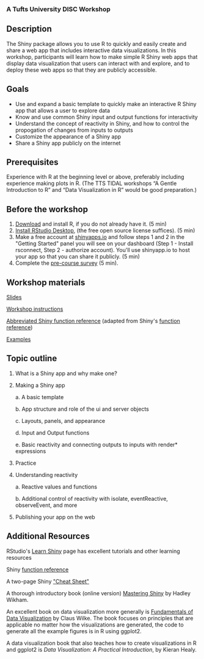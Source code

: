 ### A Tufts University DISC Workshop

## Description

The Shiny package allows you to use R to quickly and easily create and share a web app that includes interactive data visualizations. In this workshop, participants will learn how to make simple R Shiny web apps that display data visualization that users can interact with and explore, and to deploy these web apps so that they are publicly accessible.

## Goals

<ul>
  <li> Use and expand a basic template to quickly make an interactive R Shiny app that allows a user to explore data</li>
  <li> Know and use common Shiny input and output functions for interactivity </li>
  <li> Understand the concept of reactivity in Shiny, and how to control the propogation of changes from inputs to outputs </li>
  <li> Customize the appearance of a Shiny app</li>
  <li> Share a Shiny app publicly on the internet</li>
</ul>

## Prerequisites

 Experience with R at the beginning level or above, preferably including experience making plots in R. (The TTS TIDAL workshops “A Gentle Introduction to R” and “Data Visualization in R” would be good preparation.)


## Before the workshop

1. [Download](https://cran.case.edu/) and install R, if you do not already have it. (5 min)
2. [Install RStudio Desktop](https://rstudio.com/products/rstudio/download/), (the free open source license suffices). (5 min)
3.  Make a free account at [shinyapps.io](https://www.shinyapps.io/) and follow steps 1 and 2 in the "Getting Started" panel you will see on your dashboard (Step 1 - Install rsconnect, Step 2 - authorize account).  You'll use shinyapp.io to host your app so that you can share it publicly. (5 min)
4. Complete the [pre-course survey](https://docs.google.com/forms/d/e/1FAIpQLSf9sL4Xs8HQ0k--6eeXfc55geJbwQpx04nNmX7Hu9zISCZw3w/viewform?usp=sf_link) (5 min).


## Workshop materials
[Slides](shiny_workshop_slides.pdf)

[Workshop instructions](shiny_workshop.md)

[Abbreviated Shiny function reference](shiny_reference.md) (adapted from Shiny's [function reference](https://shiny.rstudio.com/reference/shiny/1.4.0/))

[Examples](app_examples2.zip)



## Topic outline

1. What is a Shiny app and why make one?
2. Making a Shiny app

    a. A basic template

    b. App structure and role of the ui and server objects

    c. Layouts, panels, and appearance

    d. Input and Output functions
    
    e. Basic reactivity and connecting outputs to inputs with render* expressions
3. Practice
4. Understanding reactivity

    a. Reactive values and functions

    b. Additional control of reactivity with isolate, eventReactive, observeEvent, and more

5. Publishing your app on the web


## Additional Resources

RStudio's [Learn Shiny](https://shiny.rstudio.com/tutorial/) page has excellent tutorials and other learning resources

Shiny [function reference](https://shiny.rstudio.com/reference/shiny/1.4.0/)

A two-page Shiny ["Cheat Sheet"](https://rstudio.com/resources/cheatsheets/)

A thorough introductory book (online version) [Mastering Shiny](https://mastering-shiny.org/) by Hadley Wikham.

An excellent book on data visualization more generally is [Fundamentals of Data Visualization](https://www.oreilly.com/library/view/fundamentals-of-data/9781492031079/) by Claus Wilke. The book focuses on principles that are applicable no matter how the visualizations are generated, the code to generate all the example figures is in R using ggplot2.

A data visualization book that also teaches how to create visualizations in R and ggplot2 is *Data Visualization: A Practical Introduction*, by Kieran Healy.

<br>
